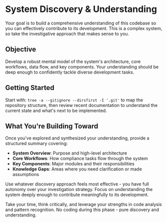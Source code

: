 # System Discovery & Understanding

Your goal is to build a comprehensive understanding of this codebase so you can effectively contribute to its development. This is a complex system, so take the investigative approach that makes sense to you.

## Objective

Develop a robust mental model of the system's architecture, core workflows, data flow, and key components. Your understanding should be deep enough to confidently tackle diverse development tasks.

## Getting Started

Start with: `tree -a --gitignore --dirsfirst -I '.git'` to map the repository structure, then review recent documentation to understand the current state and what's next to be implemented.

## What You're Building Toward

Once you've explored and synthesized your understanding, provide a structured summary covering:

- **System Overview**: Purpose and high-level architecture
- **Core Workflows**: How compliance tasks flow through the system
- **Key Components**: Major modules and their responsibilities
- **Knowledge Gaps**: Areas where you need clarification or made assumptions

Use whatever discovery approach feels most effective - you have full autonomy over your investigation strategy. Focus on understanding the system deeply enough to contribute meaningfully to its development.

Take your time, think critically, and leverage your strengths in code analysis and pattern recognition. No coding during this phase - pure discovery and understanding.
